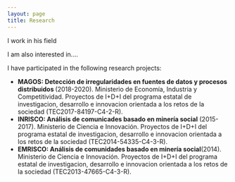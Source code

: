 ```yaml
---
layout: page
title: Research
---
```


<p> I work in his field</p>
<p> I am also interested in....</p>
<p> I have participated in the following research projects:</p>

 <ul style="list-style-type:disc">
  <li> <b>MAGOS: Detección de irregularidades en fuentes de datos y procesos distribuidos </b> (2018-2020). Ministerio de Economía, Industria y Competitividad. Proyectos de I+D+I del programa estatal de investigacion, desarrollo e innovacion orientada a los retos de la sociedad (TEC2017-84197-C4-2-R).</li>
  <li> <b>INRISCO: Análisis de comunicades basado en minería social</b> (2015-2017). Ministerio de Ciencia e Innovación. Proyectos de I+D+I del programa estatal de investigacion, desarrollo e innovacion orientada a los retos de la sociedad (TEC2014-54335-C4-3-R).</li>
  <li> <b>EMRISCO: Análisis de comunidades basado en minería social</b>(2014). 
Ministerio de Ciencia e Innovación. Proyectos de I+D+I del programa estatal de investigacion, desarrollo e innovacion orientada a los retos de la sociedad (TEC2013-47665-C4-3-R). </li>
</ul>

